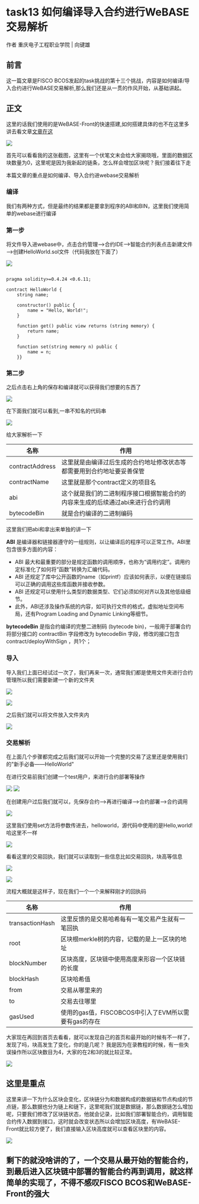 # task13 如何编译导入合约进行WeBASE交易解析
作者 重庆电子工程职业学院 | 向键雄

## 前言
这一篇文章是FISCO BCOS发起的task挑战的第十三个挑战，内容是如何编译/导入合约进行WeBASE交易解析,那么我们还是从一贯的作风开始，从基础讲起。

## 正文

这里的话我们使用的是WeBASE-Front的快速搭建,如何搭建具体的也不在这里多讲去看文章[文章在这](https://blog.csdn.net/qq_57309855/article/details/126453496?spm=1001.2014.3001.5501)

![](img/图片1.png)

首先可以看看我的这张截图，这里有一个伏笔文末会给大家揭晓哦，里面的数据区块数量为0，这里呢是因为我新起的链条，怎么样会增加区块呢？我们接着往下走

本篇文章的重点是如何编译、导入合约进webase交易解析

### 编译
我们有两种方式，但是最终的结果都是要拿到程序的ABI和BIN，这里我们使用简单的webase进行编译

### 第一步
将文件导入进webase中，点击合约管理——>合约IDE——>智能合约列表点击新建文件——>创建HelloWorld.sol文件（代码我放在下面了）

![](img/图片2.png)


```

pragma solidity>=0.4.24 <0.6.11;

contract HelloWorld {
    string name;

    constructor() public {
        name = "Hello, World!";
    }

    function get() public view returns (string memory) {
        return name;
    }

    function set(string memory n) public {
        name = n;
    }}

```


### 第二步
之后点击右上角的保存和编译就可以获得我们想要的东西了

![](img/图片3.png)

在下面我们就可以看到,一串不知名的代码串

![](img/图片4.png)

给大家解析一下

| 名称     | 作用 |
| ----------- | ----------- |
| contractAddress     | 这里就是由编译过后生成的合约地址修改状态等都需要用到合约地址要妥善保管     |
| contractName   | 这里就是那个contract定义的项目名|
|abi |这个就是我们的二进制程序接口根据智能合约的内容来生成的后续通过abi来进行合约调用|
|bytecodeBin |就是合约编译的二进制编码|

这里我们把abi和拿出来单独的讲一下

**ABI** 是编译器和链接器遵守的一组规则，以让编译后的程序可以正常工作。ABI里包含很多方面的内容：

- ABI 最大和最重要的部分是规定函数的调用顺序，也称为“调用约定”。调用约定标准化了如何将“函数”转换为汇编代码。
- ABI 还规定了库中公开函数的name（如printf）应该如何表示，以便在链接后可以正确的调用这些库函数并接收参数。
- ABI 还规定可以使用什么类型的数据类型、它们必须如何对齐以及其他低级细节。
- 此外，ABI还涉及操作系统的内容，如可执行文件的格式，虚拟地址空间布局，还有Program Loading and Dynamic Linking等细节。

**bytecodeBin** 是指合约编译的完整二进制码 (bytecode bin)，一般用于部署合约 将部分接口的 contractBin 字段修改为 bytecodeBin 字段，修改的接口包含 contract/deployWithSign ，共1个；


### 导入
导入我们上面已经试过一次了，我们再来一次，通常我们都是使用文件夹进行合约管理所以我们需要新建一个新的文件夹

![](./img/图片5.png)

![](./img/图片6.png)

之后我们就可以将文件放入文件夹内

![](./img/图片7.png)

### 交易解析

在上面几个步骤都完成之后我们就可以开始一个完整的交易了这里还是使用我们的"新手必备——HelloWorld" <br>

在进行交易前我们创建一个test用户，来进行合约部署等操作

![](./img/图片8.png)
![](./img/图片9.png)

在创建用户过后我们就可以，先保存合约——>再进行编译——>合约部署——>合约调用

![](./img/图片10.png)

这里我们使用set方法将参数传进去，helloworld，源代码中使用的是Hello,world!哈这里不一样

![](./img/图片11.png)

看看这里的交易回执，我们就可以读取到一些信息比如交易回执，块高等信息

![](img/图片12.png)

![](img/图片13.png)

流程大概就是这样子，现在我们一个一个来解释刚才的回执码

| 名称|作用|
| -------------------|------------------|
|transactionHash|这里反馈的是交易哈希每有一笔交易产生就有一笔回执|
|root|区块根merkle树的内容，记载的是上一区块的地址|
|blockNumber|区块高度，区块链中使用高度来形容一个区块链的长度|
|blockHash|区块哈希值|
|from|交易从哪里来的|
|to|交易去往哪里|
|gasUsed|使用的gas值，FISCOBCOS中引入了EVM所以需要有gas的存在|

大家现在再回到首页去看看，就可以发现自己的首页和最开始的时候有不一样了，发现了吗，块高发生了变化，你的是几呢？
我是因为在录教程的时候，有一些失误操作所以区块数目为4，大家的在2和3的就比较正常。

![](img/图片14.png)

## 这里是重点

这里来讲一下为什么区块会变化，区块链分为和数据构成的数据链和节点构成的节点链，那么数据也分为链上和链下，这里呢我们就是数据链，那么数据链怎么增加呢，只要我们修改了区块链状态，他就会记录，比如我们部署智能合约，调用智能合约传入数据到接口，这时就会改变状态所以会增加区块高度，有WeBASE-Front就比较方便了，我们直接输入区块高度就可以查看区块里的内容。

![](img/图片15.png)

## 剩下的就没啥讲的了，一个交易从最开始的智能合约，到最后进入区块链中部署的智能合约再到调用，就这样简单的实现了，不得不感叹FISCO BCOS和WeBASE-Front的强大
